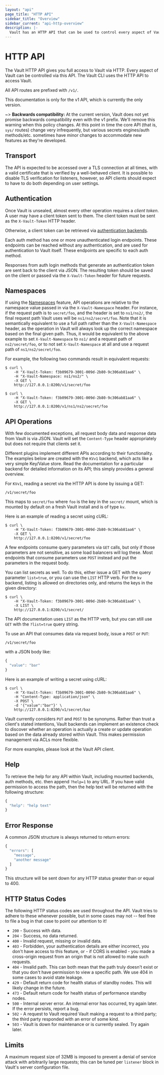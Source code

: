 ```yaml
---
layout: "api"
page_title: "HTTP API"
sidebar_title: "Overview"
sidebar_current: "api-http-overview"
description: |-
  Vault has an HTTP API that can be used to control every aspect of Vault.
---
```


# HTTP API

The Vault HTTP API gives you full access to Vault via HTTP. Every aspect of
Vault can be controlled via this API. The Vault CLI uses the HTTP API to access
Vault.

All API routes are prefixed with `/v1/`.

This documentation is only for the v1 API, which is currently the only version.

  ~> **Backwards compatibility:** At the current version, Vault does not yet
  promise backwards compatibility even with the v1 prefix. We'll remove this
  warning when this policy changes. At this point in time the core API (that
  is, `sys/` routes) change very infrequently, but various secrets engines/auth
  methods/etc. sometimes have minor changes to accommodate new features as
  they're developed.

## Transport

The API is expected to be accessed over a TLS connection at all times, with a
valid certificate that is verified by a well-behaved client. It is possible to
disable TLS verification for listeners, however, so API clients should expect
to have to do both depending on user settings.

## Authentication

Once Vault is unsealed, almost every other operation requires a _client token_.
A user may have a client token sent to them.  The client token must be sent as
the `X-Vault-Token` HTTP header.

Otherwise, a client token can be retrieved via [authentication
backends](/docs/auth/index.html).

Each auth method has one or more unauthenticated login endpoints. These
endpoints can be reached without any authentication, and are used for
authentication to Vault itself. These endpoints are specific to each auth
method.

Responses from auth login methods that generate an authentication token are
sent back to the client via JSON. The resulting token should be saved on the
client or passed via the `X-Vault-Token` header for future requests.

## Namespaces

If using the [Namespaces](/docs/enterprise/namespaces/index.html) feature, API
operations are relative to the namespace value passed in via the
`X-Vault-Namespace` header. For instance, if the request path is to
`secret/foo`, and the header is set to `ns1/ns2/`, the final request path Vault
uses will be `ns1/ns2/secret/foo`. Note that it is semantically equivalent to
use a full path rather than the `X-Vault-Namespace` header, as the operation in
Vault will always look up the correct namespace based on the final given path.
Thus, it would be equivalent to the above example to set `X-Vault-Namespace` to
`ns1/` and a request path of `ns2/secret/foo`, or to not set
`X-Vault-Namespace` at all and use a request path of `ns1/ns2/secret/foo`.

For example, the following two commands result in equivalent requests:

```shell
$ curl \
    -H "X-Vault-Token: f3b09679-3001-009d-2b80-9c306ab81aa6" \
    -H "X-Vault-Namespace: ns1/ns2/" \
    -X GET \
    http://127.0.0.1:8200/v1/secret/foo
```

```shell
$ curl \
    -H "X-Vault-Token: f3b09679-3001-009d-2b80-9c306ab81aa6" \
    -X GET \
    http://127.0.0.1:8200/v1/ns1/ns2/secret/foo
```

## API Operations

With few documented exceptions, all request body data and response data from
Vault is via JSON. Vault will set the `Content-Type` header appropriately but
does not require that clients set it.

Different plugins implement different APIs according to their functionality.
The examples below are created with the `KVv1` backend, which acts like a very
simple Key/Value store. Read the documentation for a particular backend for
detailed information on its API; this simply provides a general overview.

For `KVv1`, reading a secret via the HTTP API is done by issuing a GET:

```text
/v1/secret/foo
```

This maps to `secret/foo` where `foo` is the key in the `secret/` mount, which
is mounted by default on a fresh Vault install and is of type `kv`.

Here is an example of reading a secret using cURL:

```shell
$ curl \
    -H "X-Vault-Token: f3b09679-3001-009d-2b80-9c306ab81aa6" \
    -X GET \
    http://127.0.0.1:8200/v1/secret/foo
```

A few endpoints consume query parameters via `GET` calls, but only if those
parameters are not sensitive, as some load balancers will log these. Most
endpoints that consume parameters use `POST` instead and put the parameters in
the request body.

You can list secrets as well. To do this, either issue a GET with the query
parameter `list=true`, or you can use the `LIST` HTTP verb. For the `kv`
backend, listing is allowed on directories only, and returns the keys in the
given directory:

```shell
$ curl \
    -H "X-Vault-Token: f3b09679-3001-009d-2b80-9c306ab81aa6" \
    -X LIST \
    http://127.0.0.1:8200/v1/secret/
```

The API documentation uses `LIST` as the HTTP verb, but you can still use `GET`
with the `?list=true` query string.

To use an API that consumes data via request body, issue a `POST` or `PUT`:

```text
/v1/secret/foo
```

with a JSON body like:

```javascript
{
  "value": "bar"
}
```

Here is an example of writing a secret using cURL:

```shell
$ curl \
    -H "X-Vault-Token: f3b09679-3001-009d-2b80-9c306ab81aa6" \
    -H "Content-Type: application/json" \
    -X POST \
    -d '{"value":"bar"}' \
    http://127.0.0.1:8200/v1/secret/baz
```

Vault currently considers `PUT` and `POST` to be synonyms. Rather than trust a
client's stated intentions, Vault backends can implement an existence check to
discover whether an operation is actually a create or update operation based on
the data already stored within Vault. This makes permission management via ACLs
more flexible.

For more examples, please look at the Vault API client.

## Help

To retrieve the help for any API within Vault, including mounted backends, auth
methods, etc. then append `?help=1` to any URL. If you have valid permission to
access the path, then the help text will be returned with the following
structure:

```javascript
{
  "help": "help text"
}
```

## Error Response

A common JSON structure is always returned to return errors:

```javascript
{
  "errors": [
    "message",
    "another message"
  ]
}
```

This structure will be sent down for any HTTP status greater than
or equal to 400.

## HTTP Status Codes

The following HTTP status codes are used throughout the API. Vault tries to
adhere to these whenever possible, but in some cases may not -- feel free to
file a bug in that case to point our attention to it!

- `200` - Success with data.
- `204` - Success, no data returned.
- `400` - Invalid request, missing or invalid data.
- `403` - Forbidden, your authentication details are either incorrect, you
  don't have access to this feature, or - if CORS is enabled - you made a
  cross-origin request from an origin that is not allowed to make such
  requests.
- `404` - Invalid path. This can both mean that the path truly doesn't exist or
  that you don't have permission to view a specific path. We use 404 in some
  cases to avoid state leakage.
- `429` - Default return code for health status of standby nodes. This will
  likely change in the future.
- `473` - Default return code for health status of performance standby nodes.
- `500` - Internal server error. An internal error has occurred, try again
  later. If the error persists, report a bug.
- `502` - A request to Vault required Vault making a request to a third party;
  the third party responded with an error of some kind.
- `503` - Vault is down for maintenance or is currently sealed.  Try again
  later.

## Limits

A maximum request size of 32MB is imposed to prevent a denial of service attack
with arbitrarily large requests; this can be tuned per `listener` block in
Vault's server configuration file.
